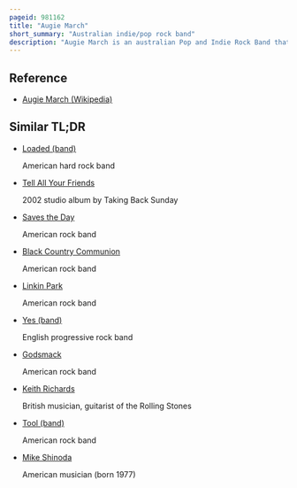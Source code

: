```yaml
---
pageid: 981162
title: "Augie March"
short_summary: "Australian indie/pop rock band"
description: "Augie March is an australian Pop and Indie Rock Band that formed in Shepparton Victoria in 1996. Since 2001 the Group consists of Vocalist and rhythm Guitarist Glenn Richards lead guitarist adam Donovan Bass Guitarist Edmondo ammendola Drummer David Williams and keyboardist Kiernan Box. Since March 2000 Box had replaced Pianist Robert Dawson who died in january 2001."
---
```


## Reference

- [Augie March (Wikipedia)](https://en.wikipedia.org/?curid=981162)

## Similar TL;DR

- [Loaded (band)](/tldr/en/loaded-band)

  American hard rock band

- [Tell All Your Friends](/tldr/en/tell-all-your-friends)

  2002 studio album by Taking Back Sunday

- [Saves the Day](/tldr/en/saves-the-day)

  American rock band

- [Black Country Communion](/tldr/en/black-country-communion)

  American rock band

- [Linkin Park](/tldr/en/linkin-park)

  American rock band

- [Yes (band)](/tldr/en/yes-band)

  English progressive rock band

- [Godsmack](/tldr/en/godsmack)

  American rock band

- [Keith Richards](/tldr/en/keith-richards)

  British musician, guitarist of the Rolling Stones

- [Tool (band)](/tldr/en/tool-band)

  American rock band

- [Mike Shinoda](/tldr/en/mike-shinoda)

  American musician (born 1977)
